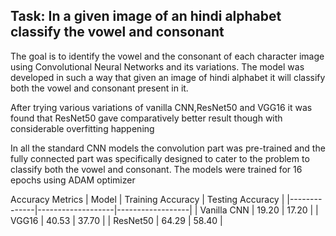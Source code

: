 ## Task: In a given image of an hindi alphabet classify the vowel and consonant

The goal is to identify the vowel and the consonant of each character image using Convolutional Neural Networks and its variations. The model was developed in such a way that given an image of hindi alphabet it will classify both the vowel and consonant present in it. 

After trying various variations of vanilla CNN,ResNet50 and VGG16 it was found that ResNet50 gave comparatively better result though with considerable overfitting happening

In all the standard CNN models the convolution part was pre-trained and the fully connected part was specifically designed to cater to the problem to classify both the vowel and consonant. The models were trained for 16 epochs using ADAM optimizer

Accuracy Metrics
| Model        | Training Accuracy | Testing Accuracy |
|--------------|-------------------|------------------|
| Vanilla CNN  | 19.20             | 17.20            |
| VGG16        | 40.53             | 37.70            |
| ResNet50     | 64.29             | 58.40            |

